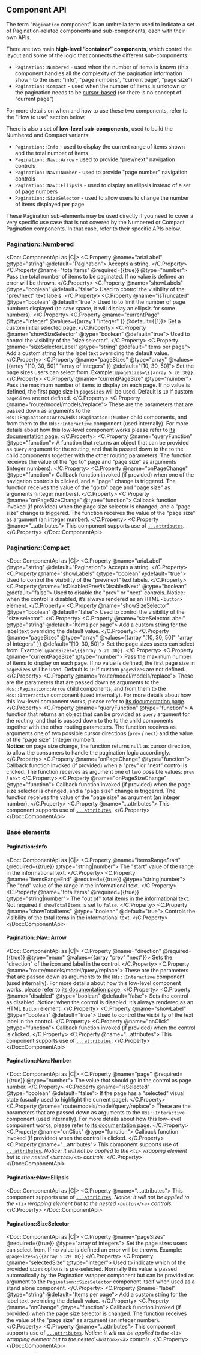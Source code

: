 ## Component API

The term “`Pagination` component” is an umbrella term used to indicate a set of Pagination-related components and sub-components, each with their own APIs.

There are two main **high-level “container” components**, which control the layout and some of the logic that connects the different sub-components:

- `Pagination::Numbered` - used when the number of items is known (this component handles all the complexity of the pagination information shown to the user: "info", "page numbers", "current page", "page size")
- `Pagination::Compact` - used when the number of items is unknown or the pagination needs to be [cursor-based](https://jsonapi.org/profiles/ethanresnick/cursor-pagination/) (so there is no concept of "current page")

For more details on when and how to use these two components, refer to the "How to use" section below.

There is also a set of **low-level sub-components**, used to build the Numbered and Compact variants:

- `Pagination::Info` - used to display the current range of items shown and the total number of items
- `Pagination::Nav::Arrow` - used to provide "prev/next" navigation controls
- `Pagination::Nav::Number` - used to provide "page number" navigation controls
- `Pagination::Nav::Ellipsis` - used to display an ellipsis instead of a set of page numbers
- `Pagination::SizeSelector` - used to allow users to change the number of items displayed per page

These Pagination sub-elements may be used directly if you need to cover a very specific use case that is not covered by the Numbered or Compact Pagination components. In that case, refer to their specific APIs below.

### Pagination::Numbered

<Doc::ComponentApi as |C|>
<C.Property @name="ariaLabel" @type="string" @default="Pagination">
    Accepts a string.
</C.Property>
<C.Property @name="totalItems" @required={{true}} @type="number">
Pass the total number of items to be paginated. If no value is defined an error will be thrown.
</C.Property>
<C.Property @name="showLabels" @type="boolean" @default="false">
Used to control the visibility of the "prev/next" text labels.
</C.Property>
<C.Property @name="isTruncated" @type="boolean" @default="true">
Used to to limit the number of page numbers displayed (to save space, it will display an ellipsis for some numbers).
</C.Property>
<C.Property @name="currentPage" @type="integer" @values={{array 1 "integer" }} @default={{1}}>
Set a custom initial selected page.
</C.Property>
<C.Property @name="showSizeSelector" @type="boolean" @default="true">
Used to control the visibility of the "size selector".
</C.Property>
<C.Property @name="sizeSelectorLabel" @type="string" @default="Items per page">
  Add a custom string for the label text overriding the default value.
</C.Property>
<C.Property @name="pageSizes" @type="array" @values={{array "[10, 30, 50]" "array of integers" }} @default="[10, 30, 50]">
Set the page sizes users can select from. Example: `@pageSizes=\{{array 5 20 30}}`.
</C.Property>
<C.Property @name="currentPageSize" @type="number">
Pass the maximum number of items to display on each page. If no value is defined, the first page size in `pageSizes` will be used. Default is `10` if custom `pageSizes` are not defined.
</C.Property>
<C.Property @name="route/model/models/replace">
These are the parameters that are passed down as arguments to the `Hds::Pagination::Arrow`/`Hds::Pagination::Number` child components, and from them to the `Hds::Interactive` component (used internally). For more details about how this low-level component works please refer to [its documentation page](/utilities/interactive/).
</C.Property>
<C.Property @name="queryFunction" @type="function">
A function that returns an object that can be provided as `query` argument for the routing, and that is passed down to the to the child components together with the other routing parameters. The function receives the value of the "go to" page and "page size" as arguments (integer numbers).
</C.Property>
<C.Property @name="onPageChange" @type="function">
Callback function invoked (if provided) when one of the navigation controls is clicked, and a "page" change is triggered. The function receives the value of the "go to" page and "page size" as arguments (integer numbers).
</C.Property>
<C.Property @name="onPageSizeChange" @type="function">
Callback function invoked (if provided) when the page size selector is changed, and a "page size" change is triggered. The function receives the value of the "page size" as argument (an integer number).
</C.Property>
<C.Property @name="...attributes">
This component supports use of [`...attributes`](https://guides.emberjs.com/release/in-depth-topics/patterns-for-components/#toc_attribute-ordering).
</C.Property>
</Doc::ComponentApi>

### Pagination::Compact

<Doc::ComponentApi as |C|>
<C.Property @name="ariaLabel" @type="string" @default="Pagination">
    Accepts a string.
</C.Property>
<C.Property @name="showLabels" @type="boolean" @default="true">
Used to control the visibility of the "prev/next" text labels.
</C.Property>
<C.Property @name="isDisabledPrev/isDisabledNext" @type="boolean" @default="false">
Used to disable the "prev" or "next" controls. Notice: when the control is disabled, it’s always rendered as an HTML `<button>` element.
</C.Property>
<C.Property @name="showSizeSelector" @type="boolean" @default="false">
Used to control the visibility of the "size selector".
</C.Property>
<C.Property @name="sizeSelectorLabel" @type="string" @default="Items per page">
  Add a custom string for the label text overriding the default value.
</C.Property>
<C.Property @name="pageSizes" @type="array" @values={{array "[10, 30, 50]" "array of integers" }} @default="[10, 30, 50]">
Set the page sizes users can select from. Example: `@pageSizes=\{{array 5 20 30}}`.
</C.Property>
<C.Property @name="currentPageSize" @type="number">
Pass the maximum number of items to display on each page. If no value is defined, the first page size in `pageSizes` will be used. Default is `10` if custom `pageSizes` are not defined.
</C.Property>
<C.Property @name="route/model/models/replace">
These are the parameters that are passed down as arguments to the `Hds::Pagination::Arrow` child components, and from them to the `Hds::Interactive` component (used internally). For more details about how this low-level component works, please refer to [its documentation page](/utilities/interactive/).
</C.Property>
<C.Property @name="queryFunction" @type="function">
A function that returns an object that can be provided as `query` argument for the routing, and that is passed down to the to the child components together with the other routing parameters. The function receives as arguments one of two possible cursor directions (`prev` / `next`) and the value of the "page size" (integer number).
<br/>
**Notice**: on page size change, the function returns `null` as cursor direction, to allow the consumers to handle the pagination logic accordingly.
</C.Property>
<C.Property @name="onPageChange" @type="function">
Callback function invoked (if provided) when a "prev" or "next" control is clicked. The function receives as argument one of two possible values: `prev` / `next`
</C.Property>
<C.Property @name="onPageSizeChange" @type="function">
Callback function invoked (if provided) when the page size selector is changed, and a "page size" change is triggered. The function receives the value of the "page size" as argument (an integer number).
</C.Property>
<C.Property @name="...attributes">
This component supports use of [`...attributes`](https://guides.emberjs.com/release/in-depth-topics/patterns-for-components/#toc_attribute-ordering).
</C.Property>
</Doc::ComponentApi>

### Base elements

#### Pagination::Info

<Doc::ComponentApi as |C|>
<C.Property @name="itemsRangeStart" @required={{true}} @type="string|number">
The "start" value of the range in the informational text.
</C.Property>
<C.Property @name="itemsRangeEnd" @required={{true}} @type="string|number">
The "end" value of the range in the informational text.
</C.Property>
<C.Property @name="totalItems" @required={{true}} @type="string|number">
The "out of" total items in the informational text. Not required if `showTotalItems` is set to `false`.
</C.Property>
<C.Property @name="showTotalItems" @type="boolean" @default="true">
Controls the visibility of the total items in the informational text.
</C.Property>
</Doc::ComponentApi>

#### Pagination::Nav::Arrow

<Doc::ComponentApi as |C|>
<C.Property @name="direction" @required={{true}} @type="enum" @values={{array "prev" "next"}}>
Sets the "direction" of the icon and label in the control.
</C.Property>
<C.Property @name="route/models/model/query/replace">
These are the parameters that are passed down as arguments to the `Hds::Interactive` component (used internally). For more details about how this low-level component works, please refer to [its documentation page](/utilities/interactive/).
</C.Property>
<C.Property @name="disabled" @type="boolean" @default="false">
Sets the control as disabled. Notice: when the control is disabled, it’s always rendered as an HTML `Button` element.
</C.Property>
<C.Property @name="showLabel" @type="boolean" @default="true">
Used to control the visibility of the text label in the control.
</C.Property>
<C.Property @name="onClick" @type="function">
Callback function invoked (if provided) when the control is clicked.
</C.Property>
<C.Property @name="...attributes">
This component supports use of [`...attributes`](https://guides.emberjs.com/release/in-depth-topics/patterns-for-components/#toc_attribute-ordering).
</C.Property></Doc::ComponentApi>

#### Pagination::Nav::Number

<Doc::ComponentApi as |C|>
<C.Property @name="page" @required={{true}} @type="number">
The value that should go in the control as page number.
</C.Property>
<C.Property @name="isSelected" @type="boolean" @default="false">
If the page has a "selected" visual state (usually used to highlight the current page).
</C.Property>
<C.Property @name="route/models/model/query/replace">
These are the parameters that are passed down as arguments to the `Hds::Interactive` component (used internally). For more details about how this low-level component works, please refer to [its documentation page](/utilities/interactive/).
</C.Property>
<C.Property @name="onClick" @type="function">
Callback function invoked (if provided) when the control is clicked.
</C.Property>
<C.Property @name="...attributes">
This component supports use of [`...attributes`](https://guides.emberjs.com/release/in-depth-topics/patterns-for-components/#toc_attribute-ordering). _Notice: it will not be applied to the `<li>` wrapping element but to the nested `<button>/<a>` controls._
</C.Property>
</Doc::ComponentApi>

#### Pagination::Nav::Ellipsis

<Doc::ComponentApi as |C|>
<C.Property @name="...attributes">
This component supports use of [`...attributes`](https://guides.emberjs.com/release/in-depth-topics/patterns-for-components/#toc_attribute-ordering). _Notice: it will not be applied to the `<li>` wrapping element but to the nested `<button>/<a>` controls._
</C.Property>
</Doc::ComponentApi>

#### Pagination::SizeSelector

<Doc::ComponentApi as |C|>
<C.Property @name="pageSizes" @required={{true}} @type="array of integers">
Set the page sizes users can select from. If no value is defined an error will be thrown. Example: `@pageSizes=\{{array 5 20 30}}`
</C.Property>
<C.Property @name="selectedSize" @type="integer">
Used to indicate which of the provided `sizes` options is pre-selected. Normally this value is passed automatically by the Pagination wrapper component but can be provided as argument to the `Pagination::SizeSelector` component itself when used as a stand alone component.
</C.Property>
<C.Property @name="label" @type="string" @default="Items per page">
  Add a custom string for the label text overriding the default value.
</C.Property>
<C.Property @name="onChange" @type="function">
Callback function invoked (if provided) when the page size selector is changed. The function receives the value of the "page size" as argument (an integer number).
</C.Property>
<C.Property @name="...attributes">
This component supports use of [`...attributes`](https://guides.emberjs.com/release/in-depth-topics/patterns-for-components/#toc_attribute-ordering). _Notice: it will not be applied to the `<li>` wrapping element but to the nested `<button>/<a>` controls._
</C.Property>
</Doc::ComponentApi>
